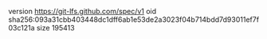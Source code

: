 version https://git-lfs.github.com/spec/v1
oid sha256:093a31cbb403448dc1dff6ab1e53de2a3023f04b714bdd7d93011ef7f03c121a
size 195413
